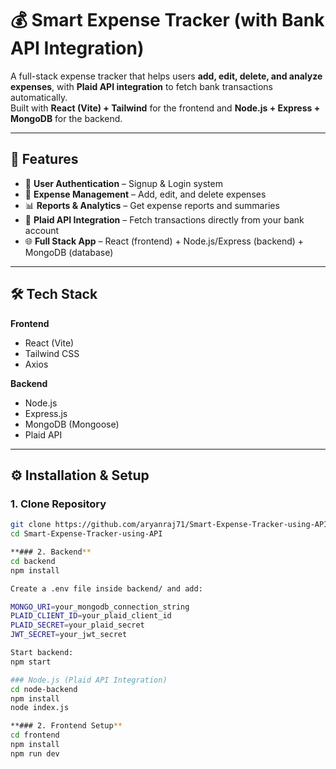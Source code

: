 # 💰 Smart Expense Tracker (with Bank API Integration)

A full-stack expense tracker that helps users **add, edit, delete, and analyze expenses**, with **Plaid API integration** to fetch bank transactions automatically.  
Built with **React (Vite) + Tailwind** for the frontend and **Node.js + Express + MongoDB** for the backend.

---

## 🚀 Features

- 🔑 **User Authentication** – Signup & Login system  
- 📝 **Expense Management** – Add, edit, and delete expenses  
- 📊 **Reports & Analytics** – Get expense reports and summaries  
- 🏦 **Plaid API Integration** – Fetch transactions directly from your bank account  
- 🌐 **Full Stack App** – React (frontend) + Node.js/Express (backend) + MongoDB (database)

---

## 🛠️ Tech Stack

**Frontend**
- React (Vite)
- Tailwind CSS
- Axios

**Backend**
- Node.js
- Express.js
- MongoDB (Mongoose)
- Plaid API

---

## ⚙️ Installation & Setup

### 1. Clone Repository
```bash
git clone https://github.com/aryanraj71/Smart-Expense-Tracker-using-API.git
cd Smart-Expense-Tracker-using-API

**### 2. Backend**
cd backend
npm install

Create a .env file inside backend/ and add:

MONGO_URI=your_mongodb_connection_string
PLAID_CLIENT_ID=your_plaid_client_id
PLAID_SECRET=your_plaid_secret
JWT_SECRET=your_jwt_secret

Start backend:
npm start

### Node.js (Plaid API Integration)
cd node-backend
npm install
node index.js

**### 2. Frontend Setup**
cd frontend
npm install
npm run dev
